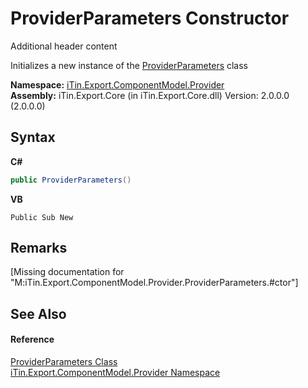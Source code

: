 # ProviderParameters Constructor 
Additional header content 

Initializes a new instance of the <a href="T_iTin_Export_ComponentModel_Provider_ProviderParameters">ProviderParameters</a> class

**Namespace:**&nbsp;<a href="N_iTin_Export_ComponentModel_Provider">iTin.Export.ComponentModel.Provider</a><br />**Assembly:**&nbsp;iTin.Export.Core (in iTin.Export.Core.dll) Version: 2.0.0.0 (2.0.0.0)

## Syntax

**C#**<br />
``` C#
public ProviderParameters()
```

**VB**<br />
``` VB
Public Sub New
```


## Remarks
\[Missing <remarks> documentation for "M:iTin.Export.ComponentModel.Provider.ProviderParameters.#ctor"\]

## See Also


#### Reference
<a href="T_iTin_Export_ComponentModel_Provider_ProviderParameters">ProviderParameters Class</a><br /><a href="N_iTin_Export_ComponentModel_Provider">iTin.Export.ComponentModel.Provider Namespace</a><br />